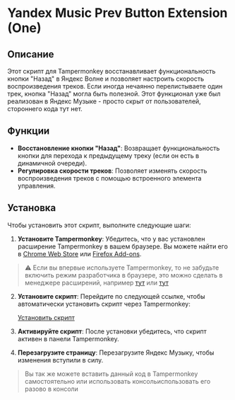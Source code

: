 
# Yandex Music Prev Button Extension (One)

## Описание

Этот  скрипт для Tampermonkey восстанавливает функциональность кнопки "Назад" в Яндекс Волне и позволяет настроить скорость воспроизведения треков. Если иногда нечаянно перелистываете один трек, кнопка "Назад" могла быть полезной. Этот функционал уже был реализован в Яндекс Музыке - просто скрыт от пользователей, стороннего кода тут нет.

## Функции

- **Восстановление кнопки "Назад"**: Возвращает функциональность кнопки для перехода к предыдущему треку (если он есть в динамичной очереди).
- **Регулировка скорости треков**: Позволяет изменять скорость воспроизведения треков с помощью встроенного элемента управления.

## Установка

Чтобы установить этот скрипт, выполните следующие шаги:

1. **Установите Tampermonkey**: Убедитесь, что у вас установлен расширение Tampermonkey в вашем браузере. Вы можете найти его в [Chrome Web Store](https://chromewebstore.google.com/detail/tampermonkey/dhdgffkkebhmkfjojejmpbldmpobfkfo?hl=ru) или [Firefox Add-ons](https://addons.mozilla.org/ru/firefox/addon/tampermonkey/).

> ⚠️ Если вы впервые используете Tampermonkey, то не забудьте включить режим разработчика в браузере, это можно сделать в менеджере расширений, например [тут](browser://extensions/) или [тут](chrome://extensions/)

2. **Установите скрипт**: Перейдите по следующей ссылке, чтобы автоматически установить скрипт через Tampermonkey:

    [Установить скрипт](https://raw.githubusercontent.com/doctored11/YandexMusicPreviousTrack/main/YandexUnlock.user.js)

3. **Активируйте скрипт**: После установки убедитесь, что скрипт активен в панели Tampermonkey.

4. **Перезагрузите страницу**: Перезагрузите Яндекс Музыку, чтобы изменения вступили в силу.


> Вы так же можете вставить данный код в Tampermonkey самостоятельно или использовать консольиспользовать его разово в консоли